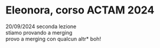 # Eleonora, corso ACTAM 2024
20/09/2024 seconda lezione \
stiamo provando a merging\
provo a merging con qualcun altr*
boh!
